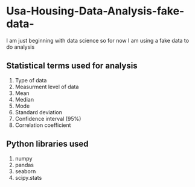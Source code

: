 # Usa-Housing-Data-Analysis-fake-data-
I am just beginning with data science so for now I am using a fake data to do analysis
## Statistical terms used for analysis
1) Type of data
2) Measurment level of data
3) Mean
4) Median
5) Mode
6) Standard deviation
7) Confidence interval (95%)
8) Correlation coefficient

## Python libraries used
1) numpy
2) pandas
3) seaborn
5) scipy.stats


